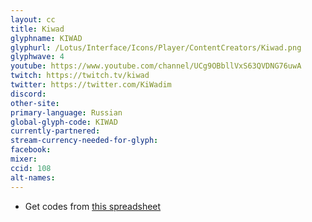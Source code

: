 ```yaml
---
layout: cc
title: Kiwad
glyphname: KIWAD
glyphurl: /Lotus/Interface/Icons/Player/ContentCreators/Kiwad.png
glyphwave: 4
youtube: https://www.youtube.com/channel/UCg9OBbllVxS63QVDNG76uwA
twitch: https://twitch.tv/kiwad
twitter: https://twitter.com/KiWadim
discord:
other-site:
primary-language: Russian
global-glyph-code: KIWAD
currently-partnered:
stream-currency-needed-for-glyph:
facebook:
mixer:
ccid: 108
alt-names:
---
```

* Get codes from [this spreadsheet](https://docs.google.com/spreadsheets/d/1FkRGyu_aehnGzzUQr0NC-9foMkW1nqi0Wn4-BzdshJc/edit)